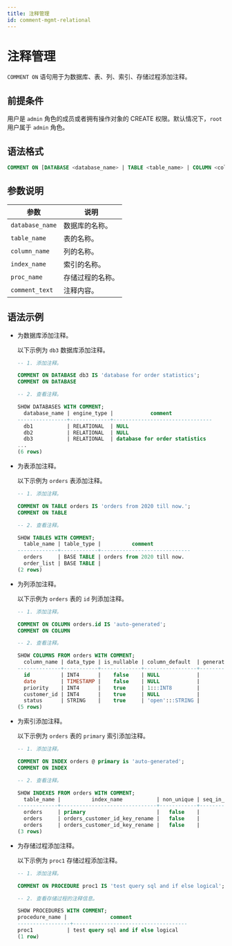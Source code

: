 ```yaml
---
title: 注释管理
id: comment-mgmt-relational
---
```


# 注释管理

`COMMENT ON` 语句用于为数据库、表、列、索引、存储过程添加注释。

## 前提条件

用户是 `admin` 角色的成员或者拥有操作对象的 CREATE 权限。默认情况下，`root` 用户属于 `admin` 角色。

## 语法格式

```sql
COMMENT ON [DATABASE <database_name> | TABLE <table_name> | COLUMN <column_name> | INDEX <table_name> @ <index_name> | PROCEDURE <proc_name> ] IS <comment_text>;
```

## 参数说明

| 参数 | 说明 |
| --- | --- |
| `database_name` | 数据库的名称。 |
| `table_name` | 表的名称。 |
| `column_name` |列的名称。 |
| `index_name` | 索引的名称。 |
| `proc_name` | 存储过程的名称。|
| `comment_text` | 注释内容。 |

## 语法示例

- 为数据库添加注释。

    以下示例为 `db3` 数据库添加注释。

    ```sql
    -- 1. 添加注释。

    COMMENT ON DATABASE db3 IS 'database for order statistics';
    COMMENT ON DATABASE

    -- 2. 查看注释。

    SHOW DATABASES WITH COMMENT;
      database_name | engine_type |            comment
    ----------------+-------------+--------------------------------
      db1           | RELATIONAL  | NULL
      db2           | RELATIONAL  | NULL
      db3           | RELATIONAL  | database for order statistics
    ...
    (6 rows)
    ```

- 为表添加注释。

    以下示例为 `orders` 表添加注释。

    ```sql
    -- 1. 添加注释。

    COMMENT ON TABLE orders IS 'orders from 2020 till now.';
    COMMENT ON TABLE

    -- 2. 查看注释。

    SHOW TABLES WITH COMMENT;
      table_name | table_type |          comment
    -------------+------------+-----------------------------
      orders     | BASE TABLE | orders from 2020 till now.
      order_list | BASE TABLE |
    (2 rows)
    ```

- 为列添加注释。

    以下示例为 `orders` 表的 `id` 列添加注释。

    ```sql
    -- 1. 添加注释。

    COMMENT ON COLUMN orders.id IS 'auto-generated';
    COMMENT ON COLUMN

    -- 2. 查看注释。

    SHOW COLUMNS FROM orders WITH COMMENT;
      column_name | data_type | is_nullable | column_default  | generation_expression |                 indices                 | is_hidden | is_tag |    comment
    --------------+-----------+-------------+-----------------+-----------------------+-----------------------------------------+-----------+--------+-----------------
      id          | INT4      |    false    | NULL            |                       | {primary,orders_customer_id_key_rename} |   false   | false  | auto-generated
      date        | TIMESTAMP |    false    | NULL            |                       | {}                                      |   false   | false  | NULL
      priority    | INT4      |    true     | 1:::INT8        |                       | {}                                      |   false   | false  | NULL
      customer_id | INT4      |    true     | NULL            |                       | {orders_customer_id_key_rename}         |   false   | false  | NULL
      status      | STRING    |    true     | 'open':::STRING |                       | {}                                      |   false   | false  | NULL
    (5 rows)
    ```

- 为索引添加注释。

    以下示例为 `orders` 表的 `primary` 索引添加注释。

    ```sql
    -- 1. 添加注释。

    COMMENT ON INDEX orders @ primary is 'auto-generated';
    COMMENT ON INDEX

    -- 2. 查看注释。

    SHOW INDEXES FROM orders WITH COMMENT;
      table_name |          index_name           | non_unique | seq_in_index | column_name | direction | storing | implicit |    comment
    -------------+-------------------------------+------------+--------------+-------------+-----------+---------+----------+-----------------
      orders     | primary                       |   false    |            1 | id          | ASC       |  false  |  false   | auto-generated
      orders     | orders_customer_id_key_rename |   false    |            1 | customer_id | ASC       |  false  |  false   | NULL
      orders     | orders_customer_id_key_rename |   false    |            2 | id          | ASC       |  false  |   true   | NULL
    (3 rows)
    ```

- 为存储过程添加注释。

    以下示例为 `proc1` 存储过程添加注释。

    ```sql
    -- 1. 添加注释。

    COMMENT ON PROCEDURE proc1 IS 'test query sql and if else logical';

    -- 2. 查看存储过程的注释信息。

    SHOW PROCEDURES WITH COMMENT;
    procedure_name |              comment
    -----------------+-------------------------------------
    proc1           | test query sql and if else logical
    (1 row)
    ```
